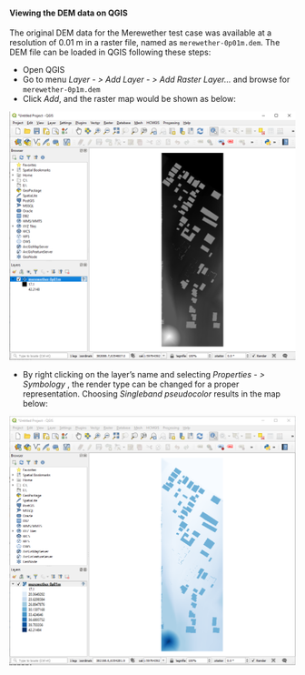 #### Viewing the DEM data on QGIS

The original DEM data for the Merewether test case was available at a resolution of 0.01 m in a raster file, named as `merewether-0p01m.dem`. The DEM file can be loaded in QGIS following these steps:

- Open QGIS
- Go to menu *Layer - > Add Layer - > Add Raster Layer…* and browse for `merewether-0p1m.dem`
- Click *Add*, and the raster map would be shown as below:

![image](/Figures/mer3.png)

- By right clicking on the layer’s name and selecting *Properties - > Symbology* , the render type can be changed for a proper representation. Choosing *Singleband pseudocolor* results in the map below:

![image](/Figures/mer4.png)


